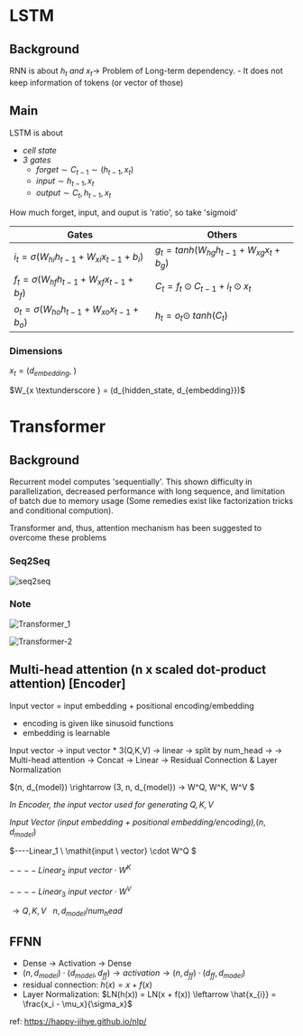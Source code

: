 # LSTM
## Background
RNN is about $h_t \ and \ x_t \rightarrow$ Problem of Long-term dependency. 
    - It does not keep information of tokens (or vector of those)

## Main
LSTM is about 
  - $\mathit{cell \ state}$
  - $\mathit{3 \ gates}$
    - $\mathit{forget} \sim C_{t-1} \sim (h_{t-1}, x_t)$
    - $\mathit{input} \sim h_{t-1}, x_t$
    - $\mathit{output} \sim C_t, h_{t-1}, x_t$

How much forget, input, and ouput is 'ratio', so take 'sigmoid'

|   Gates  |  Others  |
|--------------|--------------|
|$i_t = \sigma (W_{hi}h_{t-1} + W_{xi} x_{t-1} + b_i)$ | $g_t=\mathit{tanh} (W_{hg}h_{t-1} + W_{xg} x_t + b_g)$ |
|$f_t = \sigma (W_{hf}h_{t-1} + W_{xf} x_{t-1} + b_f)$ | $C_t = f_t \odot C_{t-1} + i_t \odot x_t$ |
|$o_t = \sigma (W_{ho}h_{t-1} + W_{xo} x_{t-1} + b_o)$ | $h_t = o_t \odot \ tanh(C_t)$ |

### Dimensions

$x_t = (d_{embedding}, \ )$

$W_{x \textunderscore } = (d_{hidden_state, d_{embedding}})$


# Transformer

## Background
Recurrent model computes 'sequentially'. This shown difficulty in parallelization, decreased performance with long sequence, and limitation of batch due to memory usage (Some remedies exist like factorization tricks and conditional compution).

Transformer and, thus, attention mechanism has been suggested to overcome these problems

### Seq2Seq
![seq2seq](https://user-images.githubusercontent.com/88100984/227757491-94779534-447e-40bf-aa64-c332c675d398.jpg)

### Note
![Transformer_1](https://user-images.githubusercontent.com/88100984/227757504-f1743c32-049b-4377-becf-a6c062bfa41c.JPG)

![Transformer-2](https://user-images.githubusercontent.com/88100984/228073192-8fde7f83-3f0c-4b59-80c9-3e9c7421b3ad.jpg)


## Multi-head attention (n x scaled dot-product attention) [Encoder]

Input vector = input embedding + positional encoding/embedding
* encoding is given like sinusoid functions
* embedding is learnable 

Input vector -> input vector * 3(Q,K,V) -> linear -> split by num_head -> 
  -> Multi-head attention -> Concat -> Linear -> Residual Connection & Layer Normalization

$(n, d_{model}) \rightarrow (3, n, d_{model}) -> W^Q, W^K, W^V $

$\mathit{In \ Encoder, \ the \ input \ vector \ used \ for \ generating \ Q, K, V}$

$\mathit{Input \ Vector \ (input \ embedding \ + \ positional \ embedding/encoding), } (n, d_{model})$

$----Linear_1 \ \mathit{input \ vector} \cdot W^Q $

$----Linear_2 \ \mathit{input \ vector} \cdot W^K$

$----Linear_3 \ \mathit{input \ vector} \cdot W^V$

$\rightarrow Q, K, V \ \ \ {n, d_{model}/num_head}$




## FFNN
- Dense -> Activation -> Dense 
- $(n, d_{model}) \cdot (d_{model}, d_{ff}) \rightarrow \mathit{activation} \rightarrow (n, d_{ff}) \cdot (d_{ff}, d_{model})$
- residual connection: $h(x) = x + f(x)$ 
- Layer Normalization: $LN(h(x)) = LN(x + f(x)) \leftarrow \hat{x_{i}} = \frac{x_i - \mu_x}{\sigma_x}$  

ref: https://happy-jihye.github.io/nlp/



